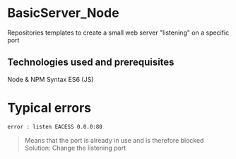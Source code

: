 # BasicServer_Node
Repositories templates to create a small web server "listening" on a specific port

## Technologies used and prerequisites
Node & NPM
Syntax ES6 (JS)

# Typical errors 
```cmd
error : listen EACESS 0.0.0:80
```
> Means that the port is already in use and is therefore blocked
> Solution: Change the listening port